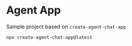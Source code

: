 # Agent App

Sample project based on `create-agent-chat-app`  

```
npx create-agent-chat-app@latest
```